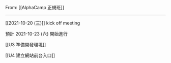 From: [[AlphaCamp 正規班]]

---

[[2021-10-20 (三)]] kick off meeting

預計 2021-10-23 (六) 開始進行

[[U3 準備開發環境]]

[[U4 建立網站前台入口]]

